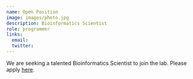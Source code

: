 ```yaml
---
name: Open Position
image: images/photo.jpg
description: Bioinformatics Scientist
role: programmer
links:
  email: 
  twitter: 
---
```


We are seeking a talented Bioinformatics Scientist to join the lab. Please apply [here](https://cnhs.taleo.net/careersection/1/jobdetail.ftl?job=240003K6&tz=GMT-05:00&tzname=America/New_York).